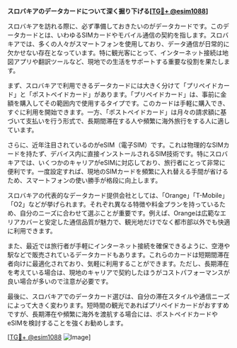 **スロバキアのデータカードについて深く掘り下げる[[TG💪+ @esim1088](https://t.me/s/esim1088)]**

スロバキアを訪れる際に、必ず準備しておきたいのがデータカードです。このデータカードとは、いわゆるSIMカードやモバイル通信の契約を指します。スロバキアでは、多くの人々がスマートフォンを使用しており、データ通信が日常的に欠かせない存在となっています。特に観光客にとって、インターネット接続は地図アプリや翻訳ツールなど、現地での生活をサポートする重要な役割を果たします。

まず、スロバキアで利用できるデータカードには大きく分けて「プリペイドカード」と「ポストペイドカード」があります。「プリペイドカード」は、事前に金額を購入してその範囲内で使用するタイプです。このカードは手軽に購入でき、すぐに利用を開始できます。一方、「ポストペイドカード」は月々の請求額に基づいて支払いを行う形式で、長期間滞在する人や頻繁に海外旅行をする人に適しています。

さらに、近年注目されているのがeSIM（電子SIM）です。これは物理的なSIMカードを持たず、デバイス内に直接インストールされるSIM技術です。特にスロバキアでは、いくつかのキャリアがeSIMに対応しており、旅行者にとって非常に便利です。一度設定すれば、現地のSIMカードを頻繁に入れ替える手間が省けるため、スマートフォンの使い勝手が格段に向上します。

スロバキアの代表的なデータカード提供会社としては、「Orange」「T-Mobile」「O2」などが挙げられます。それぞれ異なる特徴や料金プランを持っているため、自分のニーズに合わせて選ぶことが重要です。例えば、Orangeは広範なエリアカバーと安定した通信品質が魅力で、観光地だけでなく都市部以外でも快適に利用できます。

また、最近では旅行者が手軽にインターネット接続を確保できるように、空港や駅などで販売されているデータカードもあります。これらのカードは短期間滞在者向けに最適化されており、気軽に利用することができます。ただし、長期滞在を考えている場合は、現地のキャリアで契約したほうがコストパフォーマンスが良い場合が多いので注意が必要です。

最後に、スロバキアでのデータカード選びは、自分の滞在スタイルや通信ニーズによって大きく変わります。短時間の観光であればプリペイドカードがおすすめですが、長期滞在や頻繁に海外を渡航する場合には、ポストペイドカードやeSIMを検討することを強くお勧めします。

[[TG💪+ @esim1088](https://t.me/s/esim1088) ![Image](https://i.postimg.cc/Y0z9fWf4/image.png)]